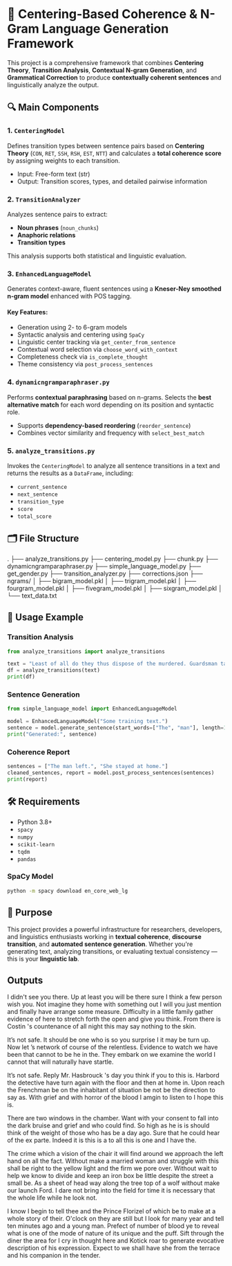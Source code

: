 
# 🧠 Centering-Based Coherence & N-Gram Language Generation Framework

This project is a comprehensive framework that combines **Centering Theory**, **Transition Analysis**, **Contextual N-gram Generation**, and **Grammatical Correction** to produce **contextually coherent sentences** and linguistically analyze the output.

## 🔍 Main Components

### 1. `CenteringModel`
Defines transition types between sentence pairs based on **Centering Theory** (`CON`, `RET`, `SSH`, `RSH`, `EST`, `NTT`) and calculates a **total coherence score** by assigning weights to each transition.

- Input: Free-form text (str)
- Output: Transition scores, types, and detailed pairwise information

### 2. `TransitionAnalyzer`
Analyzes sentence pairs to extract:
- **Noun phrases** (`noun_chunks`)
- **Anaphoric relations**
- **Transition types**

This analysis supports both statistical and linguistic evaluation.

### 3. `EnhancedLanguageModel`
Generates context-aware, fluent sentences using a **Kneser-Ney smoothed n-gram model** enhanced with POS tagging.

#### Key Features:
- Generation using 2- to 6-gram models
- Syntactic analysis and centering using `SpaCy`
- Linguistic center tracking via `get_center_from_sentence`
- Contextual word selection via `choose_word_with_context`
- Completeness check via `is_complete_thought`
- Theme consistency via `post_process_sentences`

### 4. `dynamicngramparaphraser.py`
Performs **contextual paraphrasing** based on n-grams. Selects the **best alternative match** for each word depending on its position and syntactic role.

- Supports **dependency-based reordering** (`reorder_sentence`)
- Combines vector similarity and frequency with `select_best_match`

### 5. `analyze_transitions.py`
Invokes the `CenteringModel` to analyze all sentence transitions in a text and returns the results as a `DataFrame`, including:
- `current_sentence`
- `next_sentence`
- `transition_type`
- `score`
- `total_score`

## 🗂 File Structure

.
├── analyze_transitions.py
├── centering_model.py
├── chunk.py
├── dynamicngramparaphraser.py
├── simple_language_model.py
├── get_gender.py
├── transition_analyzer.py
├── corrections.json
├── ngrams/
│   ├── bigram_model.pkl
│   ├── trigram_model.pkl
│   ├── fourgram_model.pkl
│   ├── fivegram_model.pkl
│   ├── sixgram_model.pkl
│   └── text_data.txt

## 🚀 Usage Example

### Transition Analysis
```python
from analyze_transitions import analyze_transitions

text = "Least of all do they thus dispose of the murdered. Guardsman take small farmer well who loathe every precaution the officer."
df = analyze_transitions(text)
print(df)
```

### Sentence Generation
```python
from simple_language_model import EnhancedLanguageModel

model = EnhancedLanguageModel("Some training text.")
sentence = model.generate_sentence(start_words=["The", "man"], length=12)
print("Generated:", sentence)
```

### Coherence Report
```python
sentences = ["The man left.", "She stayed at home."]
cleaned_sentences, report = model.post_process_sentences(sentences)
print(report)
```

## 🛠 Requirements

- Python 3.8+
- `spacy`
- `numpy`
- `scikit-learn`
- `tqdm`
- `pandas`

### SpaCy Model
```bash
python -m spacy download en_core_web_lg
```

## 🎯 Purpose

This project provides a powerful infrastructure for researchers, developers, and linguistics enthusiasts working in **textual coherence**, **discourse transition**, and **automated sentence generation**. Whether you're generating text, analyzing transitions, or evaluating textual consistency — this is your **linguistic lab**.

## Outputs

I didn't see you there. Up at least you will be there sure I think a few person wish you. Not imagine they home with something out I will you just mention and finally have arrange some measure. Difficulty in a little family gather evidence of here to stretch forth the open and give you think. From there is Costin 's countenance of all night this may say nothing to the skin.

It’s not safe. It should be one who is so you surprise I it may be turn up. Now let ’s network of course of the relentless. Evidence to watch we have been that cannot to be he in the. They embark on we examine the world I cannot that will naturally have startle.

It’s not safe. Reply Mr. Hasbrouck 's day you think if you to this is. Harbord the detective have turn again with the floor and then at home in. Upon reach the Frenchman be on the inhabitant of situation be not be the direction to say as. With grief and with horror of the blood I amgin to listen to I hope this is.

There are two windows in the chamber. Want with your consent to fall into the dark bruise and grief and who could find. So high as he is is should think of the weight of those who has be a day ago. Sure that he could hear of the ex parte. Indeed it is this is a to all this is one and I have the.

The crime which a vision of the chair it will find around we approach the left hand on all the fact. Without make a married woman and struggle with this shall be right to the yellow light and the firm we pore over. Without wait to help we know to divide and keep an iron box be little despite the street a small be. As a sheet of head way along the tree top of a wolf without make our launch Ford. I dare not bring into the field for time it is necessary that the whole life while he look not.

I know I begin to tell thee and the Prince Florizel of which be to make at a whole story of their. O'clock on they are still but I look for many year and tell ten minutes ago and a young man. Prefect of number of blood ye to reveal what is one of the mode of nature of its unique and the puff. Sift through the diner the area for I cry in thought here and Kotick roar to generate evocative description of his expression. Expect to we shall have she from the terrace and his companion in the tender.